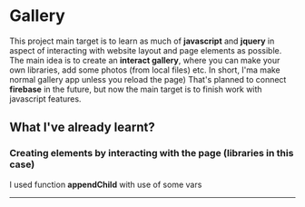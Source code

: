# Gallery
This project main target is to learn as much of **javascript** and **jquery** in aspect of interacting with website layout and page elements as possible.
The main idea is to create an **interact gallery**, where you can make your own libraries, add some photos (from local files) etc. In short, I'ma make normal gallery app unless you reload the page)
That's planned to connect **firebase** in the future, but now the main target is to finish work with javascript features.
## What I've already learnt?
### Creating elements by interacting with the page (libraries in this case)
I used function **appendChild** with use of some vars
___
```javascript

```


